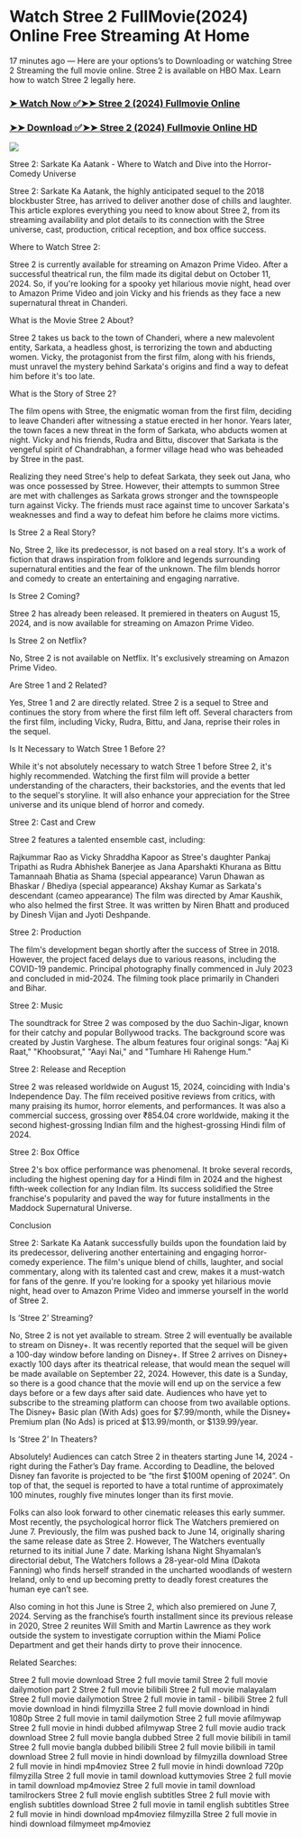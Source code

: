 # Watch Stree 2 FullMovie(2024) Online Free Streaming At Home

17 minutes ago — Here are your options’s to Downloading or watching Stree 2 Streaming the full movie online. Stree 2 is available on HBO Max. Learn how to watch Stree 2 legally here.


### [➤ Watch Now ✅➤➤ Stree 2 (2024) Fullmovie Online](https://tamilhindifreemovies.blogspot.com/2024/09/stree-2-near-me-2024.html)

### [➤➤ Download ✅➤➤ Stree 2 (2024) Fullmovie Online HD](https://tamilhindifreemovies.blogspot.com/2024/09/stree-2-near-me-2024.html)

<p dir="auto"><a href="https://tamilhindifreemovies.blogspot.com/2024/09/stree-2-near-me-2024.html" title="PLAY NOW" rel="nofollow"><img src="https://i.imgur.com/jhNGoEt.gif" style="max-width: 100%;"></a></p>


Stree 2: Sarkate Ka Aatank - Where to Watch and Dive into the Horror-Comedy Universe

Stree 2: Sarkate Ka Aatank, the highly anticipated sequel to the 2018 blockbuster Stree, has arrived to deliver another dose of chills and laughter. This article explores everything you need to know about Stree 2, from its streaming availability and plot details to its connection with the Stree universe, cast, production, critical reception, and box office success.

Where to Watch Stree 2:

Stree 2 is currently available for streaming on Amazon Prime Video. After a successful theatrical run, the film made its digital debut on October 11, 2024. So, if you're looking for a spooky yet hilarious movie night, head over to Amazon Prime Video and join Vicky and his friends as they face a new supernatural threat in Chanderi.

What is the Movie Stree 2 About?

Stree 2 takes us back to the town of Chanderi, where a new malevolent entity, Sarkata, a headless ghost, is terrorizing the town and abducting women. Vicky, the protagonist from the first film, along with his friends, must unravel the mystery behind Sarkata's origins and find a way to defeat him before it's too late.

What is the Story of Stree 2?

The film opens with Stree, the enigmatic woman from the first film, deciding to leave Chanderi after witnessing a statue erected in her honor. Years later, the town faces a new threat in the form of Sarkata, who abducts women at night. Vicky and his friends, Rudra and Bittu, discover that Sarkata is the vengeful spirit of Chandrabhan, a former village head who was beheaded by Stree in the past.

Realizing they need Stree's help to defeat Sarkata, they seek out Jana, who was once possessed by Stree. However, their attempts to summon Stree are met with challenges as Sarkata grows stronger and the townspeople turn against Vicky. The friends must race against time to uncover Sarkata's weaknesses and find a way to defeat him before he claims more victims.

Is Stree 2 a Real Story?

No, Stree 2, like its predecessor, is not based on a real story. It's a work of fiction that draws inspiration from folklore and legends surrounding supernatural entities and the fear of the unknown. The film blends horror and comedy to create an entertaining and engaging narrative.

Is Stree 2 Coming?

Stree 2 has already been released. It premiered in theaters on August 15, 2024, and is now available for streaming on Amazon Prime Video.

Is Stree 2 on Netflix?

No, Stree 2 is not available on Netflix. It's exclusively streaming on Amazon Prime Video.

Are Stree 1 and 2 Related?

Yes, Stree 1 and 2 are directly related. Stree 2 is a sequel to Stree and continues the story from where the first film left off. Several characters from the first film, including Vicky, Rudra, Bittu, and Jana, reprise their roles in the sequel.

Is It Necessary to Watch Stree 1 Before 2?

While it's not absolutely necessary to watch Stree 1 before Stree 2, it's highly recommended. Watching the first film will provide a better understanding of the characters, their backstories, and the events that led to the sequel's storyline. It will also enhance your appreciation for the Stree universe and its unique blend of horror and comedy.

Stree 2: Cast and Crew

Stree 2 features a talented ensemble cast, including:

Rajkummar Rao as Vicky
Shraddha Kapoor as Stree's daughter
Pankaj Tripathi as Rudra
Abhishek Banerjee as Jana
Aparshakti Khurana as Bittu
Tamannaah Bhatia as Shama (special appearance)
Varun Dhawan as Bhaskar / Bhediya (special appearance)
Akshay Kumar as Sarkata's descendant (cameo appearance)
The film was directed by Amar Kaushik, who also helmed the first Stree. It was written by Niren Bhatt and produced by Dinesh Vijan and Jyoti Deshpande.

Stree 2: Production

The film's development began shortly after the success of Stree in 2018. However, the project faced delays due to various reasons, including the COVID-19 pandemic. Principal photography finally commenced in July 2023 and concluded in mid-2024. The filming took place primarily in Chanderi and Bihar.

Stree 2: Music

The soundtrack for Stree 2 was composed by the duo Sachin-Jigar, known for their catchy and popular Bollywood tracks. The background score was created by Justin Varghese. The album features four original songs: "Aaj Ki Raat," "Khoobsurat," "Aayi Nai," and "Tumhare Hi Rahenge Hum."

Stree 2: Release and Reception

Stree 2 was released worldwide on August 15, 2024, coinciding with India's Independence Day. The film received positive reviews from critics, with many praising its humor, horror elements, and performances. It was also a commercial success, grossing over ₹854.04 crore worldwide, making it the second highest-grossing Indian film and the highest-grossing Hindi film of 2024.

Stree 2: Box Office

Stree 2's box office performance was phenomenal. It broke several records, including the highest opening day for a Hindi film in 2024 and the highest fifth-week collection for any Indian film. Its success solidified the Stree franchise's popularity and paved the way for future installments in the Maddock Supernatural Universe.

Conclusion

Stree 2: Sarkate Ka Aatank successfully builds upon the foundation laid by its predecessor, delivering another entertaining and engaging horror-comedy experience. The film's unique blend of chills, laughter, and social commentary, along with its talented cast and crew, makes it a must-watch for fans of the genre. If you're looking for a spooky yet hilarious movie night, head over to Amazon Prime Video and immerse yourself in the world of Stree 2.


Is ‘Stree 2’ Streaming?

No, Stree 2 is not yet available to stream. Stree 2 will eventually be available to stream on Disney+. It was recently reported that the sequel will be given a 100-day window before landing on Disney+. If Stree 2 arrives on Disney+ exactly 100 days after its theatrical release, that would mean the sequel will be made available on September 22, 2024. However, this date is a Sunday, so there is a good chance that the movie will end up on the service a few days before or a few days after said date. Audiences who have yet to subscribe to the streaming platform can choose from two available options. The Disney+ Basic plan (With Ads) goes for $7.99/month, while the Disney+ Premium plan (No Ads) is priced at $13.99/month, or $139.99/year.

Is ‘Stree 2’ In Theaters?

Absolutely! Audiences can catch Stree 2 in theaters starting June 14, 2024 - right during the Father’s Day frame. According to Deadline, the beloved Disney fan favorite is projected to be “the first $100M opening of 2024”. On top of that, the sequel is reported to have a total runtime of approximately 100 minutes, roughly five minutes longer than its first movie.

Folks can also look forward to other cinematic releases this early summer. Most recently, the psychological horror flick The Watchers premiered on June 7. Previously, the film was pushed back to June 14, originally sharing the same release date as Stree 2. However, The Watchers eventually returned to its initial June 7 date. Marking Ishana Night Shyamalan’s directorial debut, The Watchers follows a 28-year-old Mina (Dakota Fanning) who finds herself stranded in the uncharted woodlands of western Ireland, only to end up becoming pretty to deadly forest creatures the human eye can’t see.

Also coming in hot this June is Stree 2, which also premiered on June 7, 2024. Serving as the franchise’s fourth installment since its previous release in 2020, Stree 2 reunites Will Smith and Martin Lawrence as they work outside the system to investigate corruption within the Miami Police Department and get their hands dirty to prove their innocence.


Related Searches:

Stree 2 full movie download
Stree 2 full movie tamil
Stree 2 full movie dailymotion part 2
Stree 2 full movie bilibili
Stree 2 full movie malayalam
Stree 2 full movie dailymotion
Stree 2 full movie in tamil - bilibili
Stree 2 full movie download in hindi filmyzilla
Stree 2 full movie download in hindi 1080p
Stree 2 full movie in tamil dailymotion
Stree 2 full movie afilmywap
Stree 2 full movie in hindi dubbed afilmywap
Stree 2 full movie audio track download
Stree 2 full movie bangla dubbed
Stree 2 full movie bilibili in tamil
Stree 2 full movie bangla dubbed bilibili
Stree 2 full movie bilibili in tamil download
Stree 2 full movie in hindi download by filmyzilla
download Stree 2 full movie in hindi mp4moviez
Stree 2 full movie in hindi download 720p filmyzilla
Stree 2 full movie in tamil download kuttymovies
Stree 2 full movie in tamil download mp4moviez
Stree 2 full movie in tamil download tamilrockers
Stree 2 full movie english subtitles
Stree 2 full movie with english subtitles download
Stree 2 full movie in tamil english subtitles
Stree 2 full movie in hindi download mp4moviez filmyzilla
Stree 2 full movie in hindi download filmymeet mp4moviez
